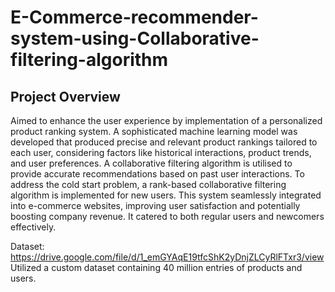 # E-Commerce-recommender-system-using-Collaborative-filtering-algorithm
## Project Overview
Aimed to enhance the user experience by implementation of a personalized product ranking system. A sophisticated machine learning model was developed that produced precise and relevant product rankings tailored to each user, considering factors like historical interactions, product trends, and user preferences. A collaborative filtering algorithm is utilised to provide accurate recommendations based on past user interactions. To address the cold start problem, a rank-based collaborative filtering algorithm is implemented for new users. This system seamlessly integrated into e-commerce websites, improving user satisfaction and potentially boosting company revenue. It catered to both regular users and newcomers effectively.

Dataset:
https://drive.google.com/file/d/1_emGYAqE19tfcShK2yDnjZLCyRlFTxr3/view
Utilized a custom dataset containing 40 million entries of products and users.
